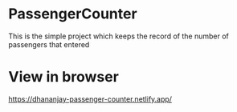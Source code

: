 # PassengerCounter
 This is the simple project which keeps the record of the number of passengers that entered
# View in browser
https://dhananjay-passenger-counter.netlify.app/
